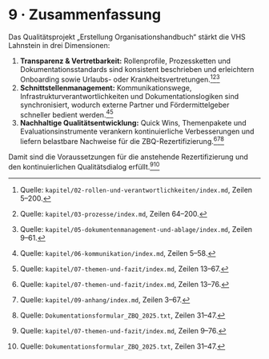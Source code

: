 # 9 · Zusammenfassung

Das Qualitätsprojekt „Erstellung Organisationshandbuch“ stärkt die VHS Lahnstein in drei Dimensionen:

1. **Transparenz & Vertretbarkeit:** Rollenprofile, Prozessketten und Dokumentationsstandards sind konsistent beschrieben und erleichtern Onboarding sowie Urlaubs- oder Krankheitsvertretungen.[^fn1][^fn2][^fn3]
2. **Schnittstellenmanagement:** Kommunikationswege, Infrastrukturverantwortlichkeiten und Dokumentationslogiken sind synchronisiert, wodurch externe Partner und Fördermittelgeber schneller bedient werden.[^fn4][^fn5]
3. **Nachhaltige Qualitätsentwicklung:** Quick Wins, Themenpakete und Evaluationsinstrumente verankern kontinuierliche Verbesserungen und liefern belastbare Nachweise für die ZBQ-Rezertifizierung.[^fn6][^fn7][^fn8]

Damit sind die Voraussetzungen für die anstehende Rezertifizierung und den kontinuierlichen Qualitätsdialog erfüllt.[^fn9][^fn8]


[^fn1]: Quelle: `kapitel/02-rollen-und-verantwortlichkeiten/index.md`, Zeilen 5–200.
[^fn2]: Quelle: `kapitel/03-prozesse/index.md`, Zeilen 64–200.
[^fn3]: Quelle: `kapitel/05-dokumentenmanagement-und-ablage/index.md`, Zeilen 9–61.
[^fn4]: Quelle: `kapitel/06-kommunikation/index.md`, Zeilen 5–58.
[^fn5]: Quelle: `kapitel/07-themen-und-fazit/index.md`, Zeilen 13–67.
[^fn6]: Quelle: `kapitel/07-themen-und-fazit/index.md`, Zeilen 13–76.
[^fn7]: Quelle: `kapitel/09-anhang/index.md`, Zeilen 3–67.
[^fn8]: Quelle: `Dokumentationsformular_ZBQ_2025.txt`, Zeilen 31–47.
[^fn9]: Quelle: `kapitel/07-themen-und-fazit/index.md`, Zeilen 9–76.
